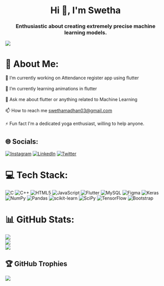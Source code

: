 <h1 align="center">Hi 👋, I'm Swetha</h1>
<h3 align="center">Enthusiastic about creating extremely precise machine learning models.</h3>



[![](https://visitcount.itsvg.in/api?id=Swetha&icon=6&color=1)](https://visitcount.itsvg.in)


# 💫 About Me:
🔭 I’m currently working on Attendance register app using flutter<br><br>🌱 I’m currently learning animations in flutter<br><br>💬 Ask me about flutter or anything related to Machine Learning <br><br>📫 How to reach me swethamadhan03@gmail.com<br><br>⚡ Fun fact I'm a dedicated yoga enthusiast, willing to help anyone.


## 🌐 Socials:
[![Instagram](https://img.shields.io/badge/Instagram-%23E4405F.svg?logo=Instagram&logoColor=white)](https://instagram.com/https://www.instagram.com/swetha__madhan/) [![LinkedIn](https://img.shields.io/badge/LinkedIn-%230077B5.svg?logo=linkedin&logoColor=white)](https://linkedin.com/in/https://www.linkedin.com/in/swetha-madhan-1aa420212/) [![Twitter](https://img.shields.io/badge/Twitter-%231DA1F2.svg?logo=Twitter&logoColor=white)](https://twitter.com/https://twitter.com/Swetha_Madhan_) 

# 💻 Tech Stack:
![C](https://img.shields.io/badge/c-%2300599C.svg?style=flat&logo=c&logoColor=white) ![C++](https://img.shields.io/badge/c++-%2300599C.svg?style=flat&logo=c%2B%2B&logoColor=white) ![HTML5](https://img.shields.io/badge/html5-%23E34F26.svg?style=flat&logo=html5&logoColor=white) ![JavaScript](https://img.shields.io/badge/javascript-%23323330.svg?style=flat&logo=javascript&logoColor=%23F7DF1E) ![Flutter](https://img.shields.io/badge/Flutter-%2302569B.svg?style=flat&logo=Flutter&logoColor=white) ![MySQL](https://img.shields.io/badge/mysql-%2300f.svg?style=flat&logo=mysql&logoColor=white) 	![Figma](https://img.shields.io/badge/figma-%23F24E1E.svg?style=flat&logo=figma&logoColor=white) ![Keras](https://img.shields.io/badge/Keras-%23D00000.svg?style=flat&logo=Keras&logoColor=white) ![NumPy](https://img.shields.io/badge/numpy-%23013243.svg?style=flat&logo=numpy&logoColor=white) ![Pandas](https://img.shields.io/badge/pandas-%23150458.svg?style=flat&logo=pandas&logoColor=white) ![scikit-learn](https://img.shields.io/badge/scikit--learn-%23F7931E.svg?style=flat&logo=scikit-learn&logoColor=white) ![SciPy](https://img.shields.io/badge/SciPy-%230C55A5.svg?style=flat&logo=scipy&logoColor=%white) ![TensorFlow](https://img.shields.io/badge/TensorFlow-%23FF6F00.svg?style=flat&logo=TensorFlow&logoColor=white) ![Bootstrap](https://img.shields.io/badge/bootstrap-%23563D7C.svg?style=flat&logo=bootstrap&logoColor=white)
# 📊 GitHub Stats:
![](https://github-readme-stats.vercel.app/api?username=Swetha&theme=dark&hide_border=false&include_all_commits=true&count_private=true)<br/>
![](https://github-readme-streak-stats.herokuapp.com/?user=Swetha&theme=dark&hide_border=false)<br/>
![](https://github-readme-stats.vercel.app/api/top-langs/?username=Swetha&theme=dark&hide_border=false&include_all_commits=true&count_private=true&layout=compact)

## 🏆 GitHub Trophies
![](https://github-profile-trophy.vercel.app/?username=Swetha&theme=dark&no-frame=false&no-bg=true&margin-w=4)


